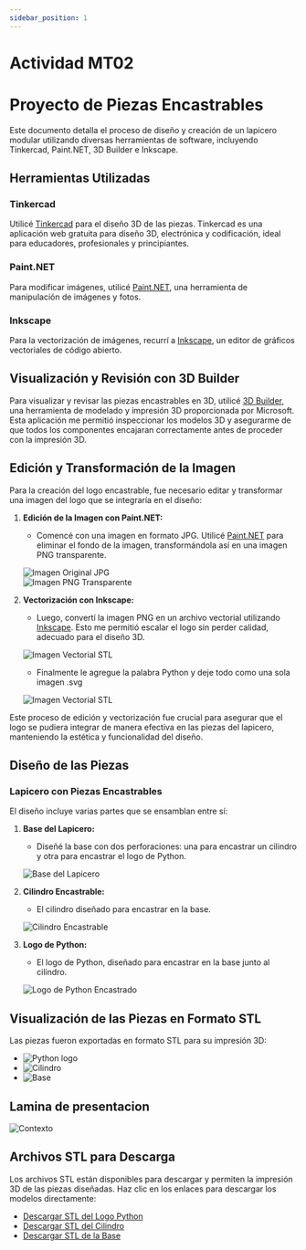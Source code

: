 ```yaml
---
sidebar_position: 1
---
```


# Actividad MT02

# Proyecto de Piezas Encastrables

Este documento detalla el proceso de diseño y creación de un lapicero modular utilizando diversas herramientas de software, incluyendo Tinkercad, Paint.NET, 3D Builder e Inkscape.

## Herramientas Utilizadas

### Tinkercad

Utilicé [Tinkercad](https://www.tinkercad.com) para el diseño 3D de las piezas. Tinkercad es una aplicación web gratuita para diseño 3D, electrónica y codificación, ideal para educadores, profesionales y principiantes.

### Paint.NET

Para modificar imágenes, utilicé [Paint.NET](https://www.getpaint.net), una herramienta de manipulación de imágenes y fotos.

### Inkscape

Para la vectorización de imágenes, recurrí a [Inkscape](https://inkscape.org), un editor de gráficos vectoriales de código abierto.

## Visualización y Revisión con 3D Builder

Para visualizar y revisar las piezas encastrables en 3D, utilicé [3D Builder](https://apps.microsoft.com/detail/9wzdncrfj3t6?rtc=1&hl=es-es&gl=ES), una herramienta de modelado y impresión 3D proporcionada por Microsoft. Esta aplicación me permitió inspeccionar los modelos 3D y asegurarme de que todos los componentes encajaran correctamente antes de proceder con la impresión 3D.

## Edición y Transformación de la Imagen

Para la creación del logo encastrable, fue necesario editar y transformar una imagen del logo que se integraría en el diseño:

1. **Edición de la Imagen con Paint.NET:**

   - Comencé con una imagen en formato JPG. Utilicé [Paint.NET](https://www.getpaint.net) para eliminar el fondo de la imagen, transformándola así en una imagen PNG transparente.

   ![Imagen Original JPG](../../img/MT02/python_pxl.jpg)  
   ![Imagen PNG Transparente](../../img/MT02/python_pxl.png)

2. **Vectorización con Inkscape:**

   - Luego, convertí la imagen PNG en un archivo vectorial utilizando [Inkscape](https://inkscape.org). Esto me permitió escalar el logo sin perder calidad, adecuado para el diseño 3D.

   ![Imagen Vectorial STL](../../img/MT02/Python-logo-notext.svg)

   - Finalmente le agregue la palabra Python y deje todo como una sola imagen .svg

   ![Imagen Vectorial STL](../../img/MT02/Python-logo.svg)

Este proceso de edición y vectorización fue crucial para asegurar que el logo se pudiera integrar de manera efectiva en las piezas del lapicero, manteniendo la estética y funcionalidad del diseño.

## Diseño de las Piezas

### Lapicero con Piezas Encastrables

El diseño incluye varias partes que se ensamblan entre sí:

1. **Base del Lapicero:**

   - Diseñé la base con dos perforaciones: una para encastrar un cilindro y otra para encastrar el logo de Python.

   ![Base del Lapicero](../../img/MT02/base.png)

2. **Cilindro Encastrable:**

   - El cilindro diseñado para encastrar en la base.

   ![Cilindro Encastrable](../../img/MT02/cilindro.png)

3. **Logo de Python:**

   - El logo de Python, diseñado para encastrar en la base junto al cilindro.

   ![Logo de Python Encastrado](../../img/MT02/python.png)

## Visualización de las Piezas en Formato STL

Las piezas fueron exportadas en formato STL para su impresión 3D:

- ![Python logo](../../img/MT02/python_stl.png)
- ![Cilindro](../../img/MT02/cilindro_stl.png)
- ![Base](../../img/MT02/base_stl.png)

## Lamina de presentacion

![Contexto](../../img/MT02/presentacion.png)

## Archivos STL para Descarga

Los archivos STL están disponibles para descargar y permiten la impresión 3D de las piezas diseñadas. Haz clic en los enlaces para descargar los modelos directamente:

- [Descargar STL del Logo Python](../../img/MT02/python.stl)
- [Descargar STL del Cilindro](../../img/MT02/cilindro.stl)
- [Descargar STL de la Base](../../img/MT02/base.stl)
